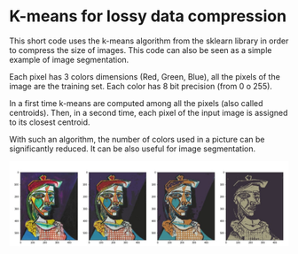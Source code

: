 # K-means for lossy data compression
This short code uses the k-means algorithm from the sklearn library in order to compress the size of images. 
This code can also be seen as a simple example of image segmentation.

Each pixel has 3 colors dimensions (Red, Green, Blue), all the pixels of the image are the training set.
Each color has 8 bit precision (from 0 o 255). 

In a first time k-means are computed among all the pixels (also called centroids). Then, in a second time, each pixel of the input image is assigned to its closest centroid.

With such an algorithm, the number of colors used in a picture can be significantly reduced. It can be also useful for image segmentation.

![Example of pictures compression with different numbers of k-means (10, 5, 2)](picture_compression.jpg)
